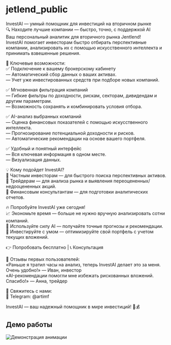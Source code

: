 # jetlend_public

InvestAI — умный помощник для инвестиций на вторичном рынке  
🔍 Находите лучшие компании — быстро, точно, с поддержкой AI  
Ваш персональный аналитик для вторичного рынка Jentlend!  
InvestAI помогает инвесторам быстро отбирать перспективные компании, анализировать их с помощью искусственного интеллекта и принимать взвешенные решения.  
  
🚀 Ключевые возможности:  
✅ Подключение к вашему брокерскому кабинету  
— Автоматический сбор данных о ваших активах.  
— Учет уже инвестированных средств при подборе новых компаний.  
  
✅ Мгновенная фильтрация компаний  
— Гибкие фильтры по доходности, рискам, секторам, дивидендам и другим параметрам.  
— Возможность сохранять и комбинировать условия отбора.  
  
✅ AI-анализ выбранных компаний  
— Оценка финансовых показателей с помощью искусственного интеллекта.  
— Прогнозирование потенциальной доходности и рисков.  
— Автоматические рекомендации на основе вашего портфеля.  
  
✅ Удобный и понятный интерфейс  
— Вся ключевая информация в одном месте.  
— Визуализация данных.  
  
💡 Кому подойдет InvestAI?  
📌 Частным инвесторам — для быстрого поиска перспективных активов.  
📌 Трейдерам — для анализа рынка и выявления переоцененных/недооцененных акций.  
📌 Финансовым консультантам — для подготовки аналитических отчетов.  
  
🔥 Попробуйте InvestAI уже сегодня!  
📈 Экономьте время — больше не нужно вручную анализировать сотни компаний.  
🤖 Используйте силу AI — получайте точные прогнозы и рекомендации.  
💼 Инвестируйте с умом — оптимизируйте свой портфель с учетом текущих вложений.  
  
👉 Попробовать бесплатно | 📞 Консультация  
  
📌 Отзывы первых пользователей:  
«Раньше я тратил часы на анализ, теперь InvestAI делает это за меня. Очень удобно!» — Иван, инвестор  
«AI-рекомендации помогли мне избежать рискованных вложений. Спасибо!» — Анна, трейдер  
  
🔗 Свяжитесь с нами:  
📱 Telegram: @artimf  
  
InvestAI — ваш надежный помощник в мире инвестиций! 🚀💰  
  
  
## Демо работы
![Демонстрация анимации](https://github.com/artimf/jetlend_public/blob/main/jetlend.gif)
